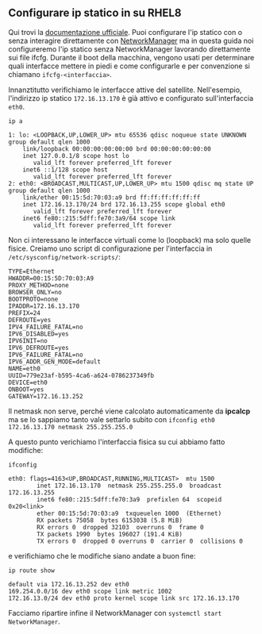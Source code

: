 ## Configurare ip statico in su RHEL8

Qui trovi la [documentazione ufficiale](https://access.redhat.com/documentation/en-us/red_hat_enterprise_linux/7/html/networking_guide/part-managing_ip_networking). Puoi configurare l'ip statico con o senza interagire direttamente con [NetworkManager](https://access.redhat.com/documentation/en-us/red_hat_enterprise_linux/7/html/networking_guide/getting_started_with_networkmanager) ma in questa guida noi configureremo l'ip statico senza NetworkManager lavorando direttamente sui file ifcfg. Durante il boot della macchina, vengono usati per determinare quali interfacce mettere in piedi e come configurarle e per convenzione si chiamano `ifcfg-<interfaccia>`.

Innanztitutto verifichiamo le interfacce attive del satellite. Nell'esempio, l'indirizzo ip statico `172.16.13.170` è già attivo e configurato sull'interfaccia `eth0`.

```shell
ip a

1: lo: <LOOPBACK,UP,LOWER_UP> mtu 65536 qdisc noqueue state UNKNOWN group default qlen 1000
    link/loopback 00:00:00:00:00:00 brd 00:00:00:00:00:00
    inet 127.0.0.1/8 scope host lo
       valid_lft forever preferred_lft forever
    inet6 ::1/128 scope host 
       valid_lft forever preferred_lft forever
2: eth0: <BROADCAST,MULTICAST,UP,LOWER_UP> mtu 1500 qdisc mq state UP group default qlen 1000
    link/ether 00:15:5d:70:03:a9 brd ff:ff:ff:ff:ff:ff
    inet 172.16.13.170/24 brd 172.16.13.255 scope global eth0
       valid_lft forever preferred_lft forever
    inet6 fe80::215:5dff:fe70:3a9/64 scope link 
       valid_lft forever preferred_lft forever 
```

Non ci interessano le interfacce virtuali come lo (loopback) ma solo quelle fisice. Creiamo uno script di configurazione per l'interfaccia in `/etc/sysconfig/network-scripts/`:

```
TYPE=Ethernet
HWADDR=00:15:5D:70:03:A9
PROXY_METHOD=none
BROWSER_ONLY=no
BOOTPROTO=none
IPADDR=172.16.13.170
PREFIX=24
DEFROUTE=yes
IPV4_FAILURE_FATAL=no
IPV6_DISABLED=yes
IPV6INIT=no
IPV6_DEFROUTE=yes
IPV6_FAILURE_FATAL=no
IPV6_ADDR_GEN_MODE=default
NAME=eth0
UUID=779e23af-b595-4ca6-a624-0786237349fb
DEVICE=eth0
ONBOOT=yes
GATEWAY=172.16.13.252
```

Il netmask non serve, perché viene calcolato automaticamente da **ipcalcp** ma se lo sappiamo tanto vale settarlo subito con `ifconfig eth0 172.16.13.170 netmask 255.255.255.0`

A questo punto verichiamo l'interfaccia fisica su cui abbiamo fatto modifiche:

```shell
ifconfig

eth0: flags=4163<UP,BROADCAST,RUNNING,MULTICAST>  mtu 1500
        inet 172.16.13.170  netmask 255.255.255.0  broadcast 172.16.13.255
        inet6 fe80::215:5dff:fe70:3a9  prefixlen 64  scopeid 0x20<link>
        ether 00:15:5d:70:03:a9  txqueuelen 1000  (Ethernet)
        RX packets 75058  bytes 6153038 (5.8 MiB)
        RX errors 0  dropped 32103  overruns 0  frame 0
        TX packets 1990  bytes 196027 (191.4 KiB)
        TX errors 0  dropped 0 overruns 0  carrier 0  collisions 0 
```

e verifichiamo che le modifiche siano andate a buon fine:

```shell
ip route show

default via 172.16.13.252 dev eth0 
169.254.0.0/16 dev eth0 scope link metric 1002 
172.16.13.0/24 dev eth0 proto kernel scope link src 172.16.13.170 
```

Facciamo ripartire infine il NetworkManager con `systemctl start NetworkManager`.